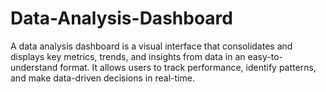 # Data-Analysis-Dashboard
A data analysis dashboard is a visual interface that consolidates and displays key metrics, trends, and insights from data in an easy-to-understand format. It allows users to track performance, identify patterns, and make data-driven decisions in real-time.
